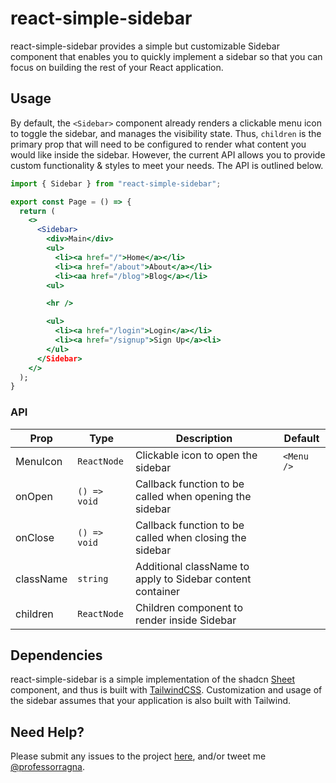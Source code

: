 # react-simple-sidebar

react-simple-sidebar provides a simple but customizable Sidebar component that enables you to quickly implement a sidebar so that you can focus on building the rest of your React application.

## Usage

By default, the `<Sidebar>` component already renders a clickable menu icon to toggle the sidebar, and manages the visibility state. Thus, `children` is the primary prop that will need to be configured to render what content you would like inside the sidebar. However, the current API allows you to provide custom functionality & styles to meet your needs. The API is outlined below.

```jsx
import { Sidebar } from "react-simple-sidebar";

export const Page = () => {
  return (
    <>
      <Sidebar>
        <div>Main</div>
        <ul>
          <li><a href="/">Home</a></li>
          <li><a href="/about">About</a></li>
          <li><aa href="/blog">Blog</a></li>
        <ul>

        <hr />

        <ul>
          <li><a href="/login">Login</a></li>
          <li><a href="/signup">Sign Up</a><li>
        </ul>
      </Sidebar>
    </>
  );
}
```

### API

| Prop | Type | Description | Default
| --- | --- | --- | ---
| MenuIcon | `ReactNode` | Clickable icon to open the sidebar | `<Menu />`
| onOpen | `() => void` | Callback function to be called when opening the sidebar | 
| onClose | `() => void` | Callback function to be called when closing the sidebar | 
| className | `string` | Additional className to apply to Sidebar content container |
| children | `ReactNode` | Children component to render inside Sidebar | 

## Dependencies

react-simple-sidebar is a simple implementation of the shadcn [Sheet](https://ui.shadcn.com/docs/components/sheet) component, and thus is built with [TailwindCSS](https://tailwindcss.com/). Customization and usage of the sidebar assumes that your application is also built with Tailwind.

## Need Help?

Please submit any issues to the project [here](https://github.com/jpbullalayao/react-simple-sidebar/issues), and/or tweet me [@professorragna](https://twitter.com/professorragna).
